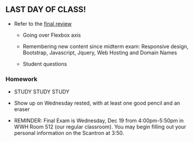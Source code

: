 ## LAST DAY OF CLASS! 

* Refer to the [final review](https://github.com/sarahrose26/wdandcomputerprinciplesfall18/blob/master/final.md)

    * Going over Flexbox axis
    
    * Remembering new content since midterm exam: Responsive design, Bootstrap, Javascript, Jquery, Web Hosting and Domain Names
    
    * Student questions
    
    
### Homework

* STUDY STUDY STUDY

* Show up on Wednesday rested, with at least one good pencil and an eraser

* REMINDER: Final Exam is Wednesday, Dec 19 from 4:00pm-5:50pm in WWH Room 512 (our regular classroom). You may begin filling out your personal information on the Scantron at 3:50.
